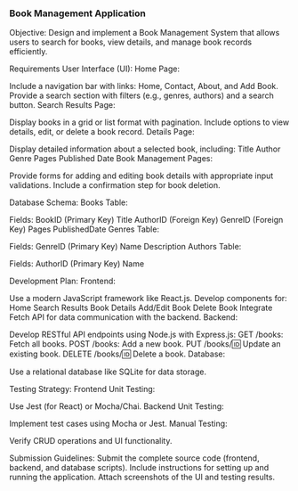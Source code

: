 ### Book Management Application
Objective:
 Design and implement a Book Management System that allows users to search for books, view details, and manage book records efficiently.

Requirements
User Interface (UI):
Home Page:


Include a navigation bar with links: Home, Contact, About, and Add Book.
Provide a search section with filters (e.g., genres, authors) and a search button.
Search Results Page:


Display books in a grid or list format with pagination.
Include options to view details, edit, or delete a book record.
Details Page:


Display detailed information about a selected book, including:
Title
Author
Genre
Pages
Published Date
Book Management Pages:


Provide forms for adding and editing book details with appropriate input validations.
Include a confirmation step for book deletion.

Database Schema:
Books Table:


Fields:
BookID (Primary Key)
Title
AuthorID (Foreign Key)
GenreID (Foreign Key)
Pages
PublishedDate
Genres Table:


Fields:
GenreID (Primary Key)
Name
Description
Authors Table:


Fields:
AuthorID (Primary Key)
Name

Development Plan:
Frontend:


Use a modern JavaScript framework like React.js.
Develop components for:
Home
Search Results
Book Details
Add/Edit Book
Delete Book
Integrate Fetch API for data communication with the backend.
Backend:


Develop RESTful API endpoints using Node.js with Express.js:
GET /books: Fetch all books.
POST /books: Add a new book.
PUT /books/:id: Update an existing book.
DELETE /books/:id: Delete a book.
Database:


Use a relational database like SQLite for data storage.


Testing Strategy:
Frontend Unit Testing:


Use Jest (for React) or Mocha/Chai.
Backend Unit Testing:


Implement test cases using Mocha or Jest.
Manual Testing:


Verify CRUD operations and UI functionality.

Submission Guidelines:
Submit the complete source code (frontend, backend, and database scripts).
Include instructions for setting up and running the application.
Attach screenshots of the UI and testing results.

